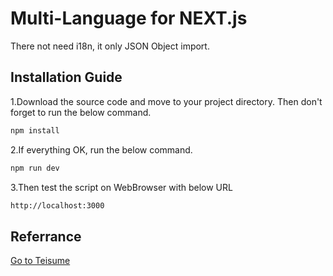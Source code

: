 # Multi-Language for NEXT.js
There not need i18n, it only JSON Object import. 
## Installation Guide
1.Download the source code and move to your project directory. Then don't forget to run the below command.
```bash
npm install
```
2.If everything OK, run the below command.
```bash
npm run dev
```
3.Then test the script on WebBrowser with below URL
```bash
http://localhost:3000
```
## Referrance
[Go to Teisume](https://teisume.blogspot.com/)
